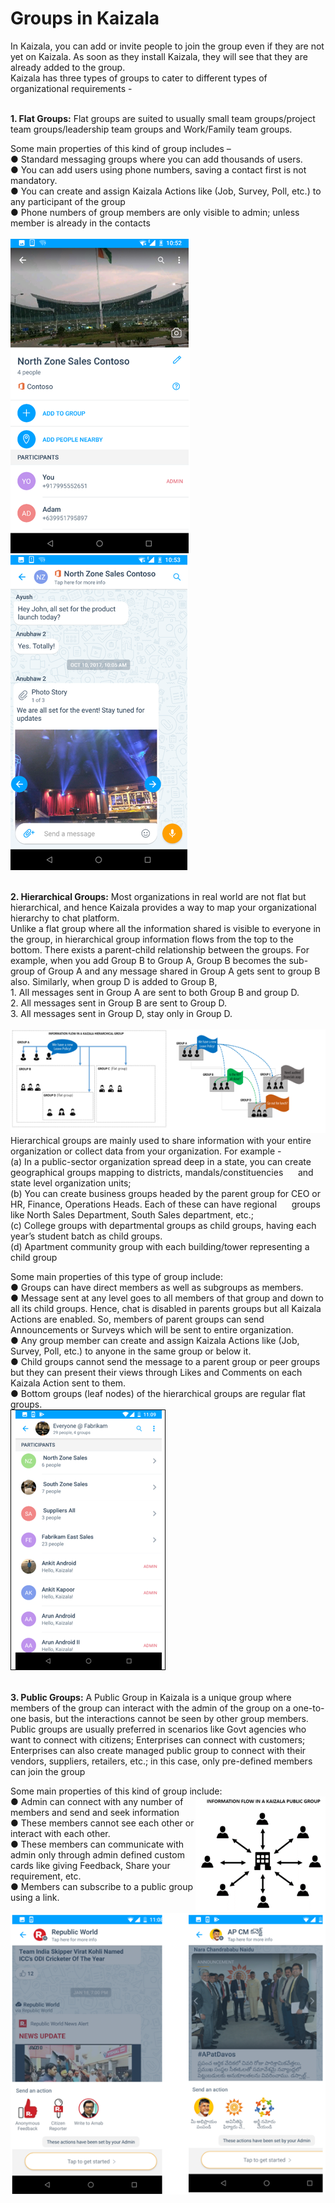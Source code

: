 # Groups in Kaizala
In Kaizala, you can add or invite people to join the group even if they are not yet on Kaizala. As soon as they install Kaizala, they will see that they are already added to the group. 
<br/>  Kaizala has three types of groups to cater to different types of organizational requirements - 

<br/> **1. Flat Groups:** Flat groups are suited to usually small team groups/project team groups/leadership team groups and Work/Family team groups. 

Some main properties of this kind of group includes –
<br/>  ● Standard messaging groups where you can add thousands of users.
<br/>  ● You can add users using phone numbers, saving a contact first is not mandatory.
<br/>  ● You can create and assign Kaizala Actions like (Job, Survey, Poll, etc.) to any participant of the group 
<br/>  ● Phone numbers of group members are only visible to admin; unless member is already in the contacts <br/>
<br/>![](Images/Groups_NothZoneSales.png)&nbsp;&nbsp;&nbsp;&nbsp;&nbsp;&nbsp;&nbsp; ![](Images/Groups_NothZoneSales2.png)

<br/>**2. Hierarchical Groups:** Most organizations in real world are not flat but hierarchical, and hence Kaizala provides a way to map your organizational hierarchy to chat platform.
<br/>Unlike a flat group where all the information shared is visible to everyone in the group, in hierarchical group information flows from the top to the bottom. There exists a parent-child relationship between the groups. For example, when you add Group B to Group A, Group B becomes the sub-group of Group A and any message shared in Group A gets sent to group B also. Similarly, when group D is added to Group B,
<br/> 1.	All messages sent in Group A are sent to both Group B and group D.
<br/> 2.	All messages sent in Group B are sent to Group D.
<br/>  3.	All messages sent in Group D, stay only in Group D.<br/>
<br/> ![](Images/Hierarchical1.png)
<br/>  Hierarchical groups are mainly used to share information with your entire organization or collect data from your organization. For example - 
<br/>  (a) In a public-sector organization spread deep in a state, you can create geographical groups mapping to districts, mandals/constituencies &nbsp;&nbsp;&nbsp;&nbsp;&nbsp;and state level organization units; 
<br/>  (b)	You can create business groups headed by the parent group for CEO or HR, Finance, Operations Heads. Each of these can have regional &nbsp;&nbsp;&nbsp;&nbsp;&nbsp;groups like North Sales Department, South Sales department, etc.;
<br/>  (c)	College groups with departmental groups as child groups, having each year’s student batch as child groups.
<br/>  (d)	Apartment community group with each building/tower representing a child group

Some main properties of this type of group include: 
<br/>  ●	Groups can have direct members as well as subgroups as members.
<br/> ●	Message sent at any level goes to all members of that group and down to all its child groups. Hence, chat is disabled in parents groups but all Kaizala Actions are enabled. So, members of parent groups can send Announcements or Surveys which will be sent to entire organization.
<br/> ●	Any group member can create and assign Kaizala Actions like (Job, Survey, Poll, etc.) to anyone in the same group or below it.
<br/>  ●	Child groups cannot send the message to a parent group or peer groups but they can present their views through Likes and Comments on each Kaizala Action sent to them.
<br/>  ●	Bottom groups (leaf nodes) of the hierarchical groups are regular flat groups. 
<br/> ![](Images/Hierarchical2.PNG)

<br/>  **3. Public Groups:** A Public Group in Kaizala is a unique group where members of the group can interact with the admin of the group on a one-to-one basis, but the interactions cannot be seen by other group members.
<br/>  Public groups are usually preferred in scenarios like Govt agencies who want to connect with citizens; Enterprises can connect with customers; Enterprises can also create managed public group to connect with their vendors, suppliers, retailers, etc.; in this case, only pre-defined members can join the group

Some main properties of this kind of group include: <img align="right" src="Images/Public1.PNG">
<br/>  ●    Admin can connect with any number of members and send and seek information
<br/>  ●    These members cannot see each other or interact with each other.
<br/>  ●    These members can communicate with admin only through admin defined custom cards like giving Feedback, Share your requirement, etc.
<br/>  ●    Members can subscribe to a public group using a link.
<br/> <br/> 
![](Images/Public4.PNG)

